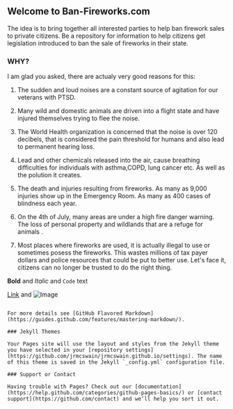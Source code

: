 ## Welcome to Ban-Fireworks.com

The idea is to bring together all interested parties to help ban firework sales to private citizens. Be a repository for information to help citizens get legislation introduced to ban the sale of fireworks in their state.



### WHY?

I am glad you asked, there are actualy very good reasons for this:



1. The sudden and loud noises are a constant source of agitation for our veterans with PTSD.

2. Many wild and domestic animals are driven into a flight state and have injured themselves trying to flee the noise.

3. The World Health organization is concerned that the noise is over 120 decibels, that is considered the pain threshold for humans and also lead to permanent hearing loss.

4. Lead and other chemicals released into the air, cause breathing difficulties for individuals with asthma,COPD, lung cancer etc. As well as the polution it creates.

5. The death and injuries resulting from fireworks. As many as 9,000 injuries show up in the Emergency Room. As many as 400 cases of blindness each year.

6. On the 4th of July, many areas are under a high fire danger warning. The loss of personal property and wildlands that are a refuge for animals .

7. Most places where fireworks are used, it is actually illegal to use or sometimes posess the fireworks. This wastes millions of tax payer dollars and police resources that could be put to better use. Let's face it, citizens can no longer be trusted to do the right thing.


**Bold** and _Italic_ and `Code` text

[Link](url) and ![Image](src)
```

For more details see [GitHub Flavored Markdown](https://guides.github.com/features/mastering-markdown/).

### Jekyll Themes

Your Pages site will use the layout and styles from the Jekyll theme you have selected in your [repository settings](https://github.com/jrmcswain/jrmcswain.github.io/settings). The name of this theme is saved in the Jekyll `_config.yml` configuration file.

### Support or Contact

Having trouble with Pages? Check out our [documentation](https://help.github.com/categories/github-pages-basics/) or [contact support](https://github.com/contact) and we’ll help you sort it out.
